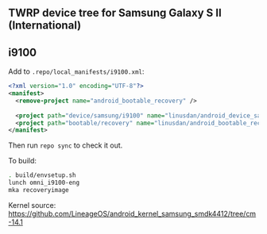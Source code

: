 ## TWRP device tree for Samsung Galaxy S II (International)
## i9100

Add to `.repo/local_manifests/i9100.xml`:

```xml
<?xml version="1.0" encoding="UTF-8"?>
<manifest>
  <remove-project name="android_bootable_recovery" />
  
  <project path="device/samsung/i9100" name="linusdan/android_device_samsung_i9100" remote="github" revision="android-7.1" />
  <project path="bootable/recovery" name="linusdan/android_bootable_recovery" remote="github" revision="android-9.0" />  
</manifest>
```

Then run `repo sync` to check it out.

To build:

```sh
. build/envsetup.sh
lunch omni_i9100-eng
mka recoveryimage
```

Kernel source: https://github.com/LineageOS/android_kernel_samsung_smdk4412/tree/cm-14.1

